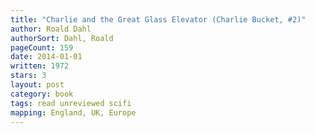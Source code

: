 ```yaml
---
title: "Charlie and the Great Glass Elevator (Charlie Bucket, #2)"
author: Roald Dahl
authorSort: Dahl, Roald
pageCount: 159
date: 2014-01-01
written: 1972
stars: 3
layout: post
category: book
tags: read unreviewed scifi
mapping: England, UK, Europe
---
```

